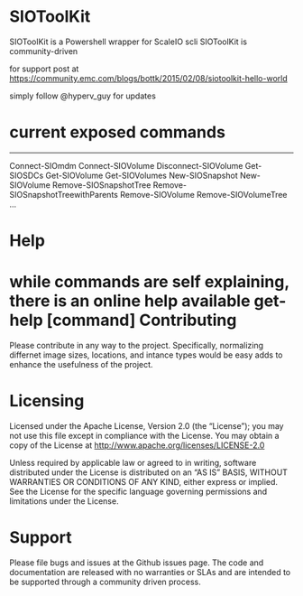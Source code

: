 SIOToolKit
==========

SIOToolKit is a Powershell wrapper for ScaleIO scli
SIOToolKit is community-driven

for support post at https://community.emc.com/blogs/bottk/2015/02/08/siotoolkit-hello-world

simply follow @hyperv_guy for updates

current exposed commands
===========
 ----
Connect-SIOmdm
Connect-SIOVolume
Disconnect-SIOVolume
Get-SIOSDCs
Get-SIOVolume
Get-SIOVolumes
New-SIOSnapshot
New-SIOVolume
Remove-SIOSnapshotTree
Remove-SIOSnapshotTreewithParents
Remove-SIOVolume
Remove-SIOVolumeTree
...

Help
==========
while commands are self explaining, there is an online help available get-help [command]
Contributing
==========
Please contribute in any way to the project. Specifically, normalizing differnet image sizes, locations, and intance types would be easy adds to enhance the usefulness of the project.

Licensing
==========
Licensed under the Apache License, Version 2.0 (the “License”); you may not use this file except in compliance with the License. You may obtain a copy of the License at http://www.apache.org/licenses/LICENSE-2.0

Unless required by applicable law or agreed to in writing, software distributed under the License is distributed on an “AS IS” BASIS, WITHOUT WARRANTIES OR CONDITIONS OF ANY KIND, either express or implied. See the License for the specific language governing permissions and limitations under the License.

Support
==========
Please file bugs and issues at the Github issues page. The code and documentation are released with no warranties or SLAs and are intended to be supported through a community driven process.
